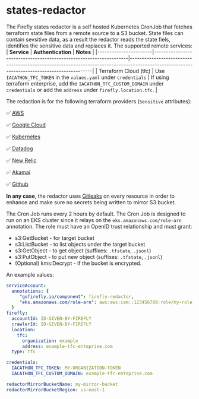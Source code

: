 # states-redactor

The Firefly states redactor is a self hosted Kubernetes CronJob that fetches terraform state files from a remote source to a S3 bucket.
State files can contain sevsitive data, as a result the redactor reads the state fiels, identifies the sensitive data and replaces it.
The supported remote services:
| **Service**           | **Authentication**                                                | **Notes**                                                                                                                                  |
|-----------------------|-------------------------------------------------------------------|--------------------------------------------------------------------------------------------------------------------------------------------|
| Terraform Cloud (tfc) | Use `IACATHON_TFC_TOKEN` in the `values.yaml` under `credentials` | If using terraform enterprise, add the `IACATHON_TFC_CUSTOM_DOMAIN` under `credentials` or add the `address` under `firefly.location.tfc`. |

The redaction is for the following terraform providers (`Sensitive` attributes):

:white_check_mark: [AWS](https://registry.terraform.io/providers/hashicorp/aws)

:white_check_mark: [Google Cloud](https://registry.terraform.io/providers/hashicorp/google)

:white_check_mark: [Kubernetes](https://registry.terraform.io/providers/hashicorp/google)

:white_check_mark: [Datadog](https://registry.terraform.io/providers/DataDog/datadog)

:white_check_mark: [New Relic](https://registry.terraform.io/providers/newrelic/newrelic)

:white_check_mark: [Akamai](https://registry.terraform.io/providers/akamai/akamai)

:white_check_mark: [Github](https://registry.terraform.io/providers/integrations/github)

**In any case**, the redactor uses [Gitleaks](https://github.com/zricethezav/gitleaks) on every resource in order to enhance and make sure no secrets being written to mirror S3 bucket.

The Cron Job runs every 2 hours by default. The Cron Job is designed to run on an EKS cluster since it relays on the `eks.amazonaws.com/role-arn` annotation. The role must have an OpenID trust relationship and must grant:
* s3:GetBucket - for target bucket
* s3:ListBucket - to list objects under the target bucket
* s3:GetObject - to get object (suffixes: `.tfstate`, `.jsonl`)
* s3:PutObject - to put new object (suffixes: `.tfstate`, `.jsonl`)
* (Optional) kms:Decrypt - if the bucket is encrypted.


An example values:
```yaml
serviceAccount:
  annotations: {
     "gofirefly.io/component": firefly-redactor,
     "eks.amazonaws.com/role-arn": aws:aws:iam::123456789:role/my-role
  }
firefly:
  accountId: ID-GIVEN-BY-FIREFLY
  crawlerId: ID-GIVEN-BY-FIREFLY
  location:
    tfc:
      organization: example
      address: example-tfc-enteprise.com
  type: tfc

credentials:
  IACATHON_TFC_TOKEN: MY-ORGANIZATION-TOKEN
  IACATHON_TFC_CUSTOM_DOMAIN: example-tfc-enteprise.com

redactorMirrorBucketName: my-mirror-bucket
redactorMirrorBucketRegion: us-east-1
```

